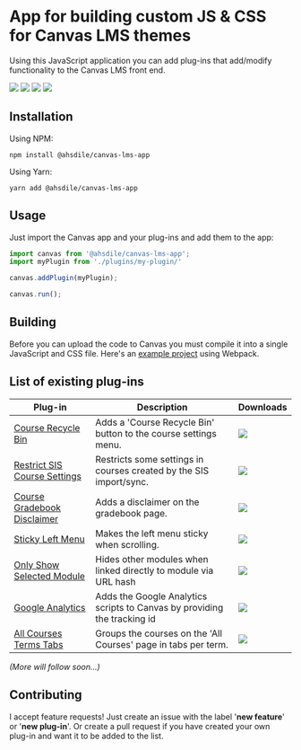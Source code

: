 # App for building custom JS & CSS for Canvas LMS themes

Using this JavaScript application you can add plug-ins that add/modify functionality to the Canvas LMS front end.

[![](https://img.shields.io/npm/v/@ahsdile/canvas-lms-app.svg)](https://www.npmjs.com/package/@ahsdile/canvas-lms-app)
[![](https://img.shields.io/github/license/auc-ghent/canvas-lms-app.svg)](https://spdx.org/licenses/MIT)
[![](https://img.shields.io/npm/dt/@ahsdile/canvas-lms-app.svg)](https://www.npmjs.com/package/@ahsdile/canvas-lms-app)
[![](https://img.shields.io/librariesio/github/auc-ghent/canvas-lms-app.svg)](https://libraries.io/npm/@ahsdile%2Fcanvas-lms-app)

## Installation

Using NPM:

    npm install @ahsdile/canvas-lms-app

Using Yarn:

    yarn add @ahsdile/canvas-lms-app

## Usage

Just import the Canvas app and your plug-ins and add them to the app: 

```javascript
import canvas from '@ahsdile/canvas-lms-app';
import myPlugin from './plugins/my-plugin/'

canvas.addPlugin(myPlugin);

canvas.run();

```

## Building

Before you can upload the code to Canvas you must compile it into a single JavaScript and CSS file.
Here's an [example project](https://github.com/auc-ghent/canvas-lms-customisation-demo) using Webpack.

## List of existing plug-ins

| Plug-in | Description | Downloads |
| ------- | ----------- | --------- |
| [Course Recycle Bin](https://github.com/auc-ghent/canvas-lms-enable-course-recycle-bin-plugin) | Adds a 'Course Recycle Bin' button to the course settings menu. | [![](https://img.shields.io/npm/dt/@ahsdile/canvas-lms-enable-course-recycle-bin-plugin.svg)](#) |
| [Restrict SIS Course Settings](https://github.com/auc-ghent/canvas-lms-restrict-sis-course-settings-plugin) | Restricts some settings in courses created by the SIS import/sync. | [![](https://img.shields.io/npm/dt/@ahsdile/canvas-lms-restrict-sis-course-settings-plugin.svg)](#) |
| [Course Gradebook Disclaimer](https://github.com/auc-ghent/canvas-lms-gradebook-disclaimer-plugin) | Adds a disclaimer on the gradebook page. | [![](https://img.shields.io/npm/dt/@ahsdile/canvas-lms-gradebook-disclaimer-plugin.svg)](#) |
| [Sticky Left Menu](https://github.com/auc-ghent/canvas-lms-sticky-left-menu-plugin) | Makes the left menu sticky when scrolling. | [![](https://img.shields.io/npm/dt/@ahsdile/canvas-lms-sticky-left-menu-plugin.svg)](#) |
| [Only Show Selected Module](https://github.com/auc-ghent/canvas-lms-only-show-selected-module-plugin) | Hides other modules when linked directly to module via URL hash | [![](https://img.shields.io/npm/dt/@ahsdile/canvas-lms-only-show-selected-module-plugin.svg)](#) |
| [Google Analytics](https://github.com/auc-ghent/canvas-lms-google-analytics-plugin) | Adds the Google Analytics scripts to Canvas by providing the tracking id | [![](https://img.shields.io/npm/dt/@ahsdile/canvas-lms-google-analytics-plugin.svg)](#) |
| [All Courses Terms Tabs](https://github.com/auc-ghent/canvas-lms-all-courses-terms-tabs-plugin) | Groups the courses on the 'All Courses' page in tabs per term. | [![](https://img.shields.io/npm/dt/@auc-ghent/canvas-lms-all-courses-terms-tabs-plugin.svg)](#) |

*(More will follow soon...)*

## Contributing

I accept feature requests! Just create an issue with the label '**new feature**' or '**new plug-in**'.
Or create a pull request if you have created your own plug-in and want it to be added to the list.